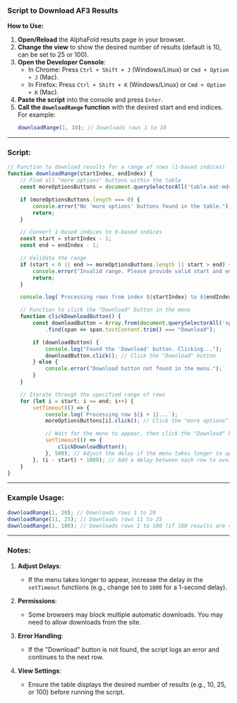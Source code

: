 ### Script to Download AF3 Results

**How to Use:**

1. **Open/Reload** the AlphaFold results page in your browser.
2. **Change the view** to show the desired number of results (default is 10, can be set to 25 or 100).
3. **Open the Developer Console**:
   - In Chrome: Press `Ctrl + Shift + J` (Windows/Linux) or `Cmd + Option + J` (Mac).
   - In Firefox: Press `Ctrl + Shift + K` (Windows/Linux) or `Cmd + Option + K` (Mac).
4. **Paste the script** into the console and press `Enter`.
5. **Call the `downloadRange` function** with the desired start and end indices. For example:
   ```javascript
   downloadRange(1, 10); // Downloads rows 1 to 10
   ```

---

### Script:

```javascript
// Function to download results for a range of rows (1-based indices)
function downloadRange(startIndex, endIndex) {
    // Find all "more options" buttons within the table
    const moreOptionsButtons = document.querySelectorAll('table.mat-mdc-table button.mat-mdc-menu-trigger');

    if (moreOptionsButtons.length === 0) {
        console.error("No 'more options' buttons found in the table.");
        return;
    }

    // Convert 1-based indices to 0-based indices
    const start = startIndex - 1;
    const end = endIndex - 1;

    // Validate the range
    if (start < 0 || end >= moreOptionsButtons.length || start > end) {
        console.error("Invalid range. Please provide valid start and end indices.");
        return;
    }

    console.log(`Processing rows from index ${startIndex} to ${endIndex}...`);

    // Function to click the "Download" button in the menu
    function clickDownloadButton() {
        const downloadButton = Array.from(document.querySelectorAll('span.mat-mdc-menu-item-text'))
            .find(span => span.textContent.trim() === "Download");

        if (downloadButton) {
            console.log("Found the 'Download' button. Clicking...");
            downloadButton.click(); // Click the "Download" button
        } else {
            console.error("Download button not found in the menu.");
        }
    }

    // Iterate through the specified range of rows
    for (let i = start; i <= end; i++) {
        setTimeout(() => {
            console.log(`Processing row ${i + 1}...`);
            moreOptionsButtons[i].click(); // Click the "more options" button

            // Wait for the menu to appear, then click the "Download" button
            setTimeout(() => {
                clickDownloadButton();
            }, 500); // Adjust the delay if the menu takes longer to appear
        }, (i - start) * 1000); // Add a delay between each row to avoid overlapping actions
    }
}
```

---

### Example Usage:

```javascript
downloadRange(1, 20); // Downloads rows 1 to 20
downloadRange(11, 25); // Downloads rows 11 to 25
downloadRange(1, 100); // Downloads rows 1 to 100 (if 100 results are visible)
```

---

### Notes:

1. **Adjust Delays**:
   - If the menu takes longer to appear, increase the delay in the `setTimeout` functions (e.g., change `500` to `1000` for a 1-second delay).
   
2. **Permissions**:
   - Some browsers may block multiple automatic downloads. You may need to allow downloads from the site.

3. **Error Handling**:
   - If the "Download" button is not found, the script logs an error and continues to the next row.

4. **View Settings**:
   - Ensure the table displays the desired number of results (e.g., 10, 25, or 100) before running the script.

